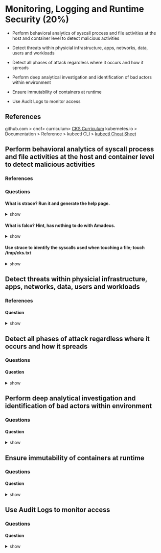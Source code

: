 # Monitoring, Logging and Runtime Security (20%)

* Perform behavioral analytics of syscall process and file activities at the host and container level to detect malicious activities

* Detect threats within physicial infrastructure, apps, networks, data, users and workloads

* Detect all phases of attack regardless where it occurs and how it spreads

* Perform deep analytical investigation and identification of bad actors within environment

* Ensure immutability of containers at runtime
* Use Audit Logs to monitor access

## References
github.com > cncf> curriculum> [CKS Curriculum](https://github.com/cncf/curriculum/blob/master/CKS_Curriculum_%20v1.23.pdf)
kubernetes.io > Documentation > Reference > kubectl CLI > [kubectl Cheat Sheet](https://kubernetes.io/docs/reference/kubectl/cheatsheet/)

## Perform behavioral analytics of syscall process and file activities at the host and container level to detect malicious activities
### References
### Questions
#### What is strace? Run it and generate the help page.
<details><summary>show</summary>
<p>

```
Tool to trace system calls and signals.  
```

</p>
</details>

#### What is falco? Hint, has nothing to do with Amadeus.

<details><summary>show</summary>
<p>

```

```

</p>
</details>

#### Use strace to identify the syscalls used when touching a file; touch /tmp/cks.txt

<details><summary>show</summary>
<p>

```

```

</p>
</details>

## Detect threats within physicial infrastructure, apps, networks, data, users and workloads
### References
#### Question

<details><summary>show</summary>
<p>

```
Answer
```

</p>
</details>

## Detect all phases of attack regardless where it occurs and how it spreads
### Questions
#### Question

<details><summary>show</summary>
<p>

```bash

```

</p>
</details>

## Perform deep analytical investigation and identification of bad actors within environment
### Questions
#### Question

<details><summary>show</summary>
<p>

```bash

```

</p>
</details>

## Ensure immutability of containers at runtime
### Questions
#### Question

<details><summary>show</summary>
<p>

```bash

```

</p>
</details>

## Use Audit Logs to monitor access
### Questions
#### Question

<details><summary>show</summary>
<p>

```bash

```

</p>
</details>


